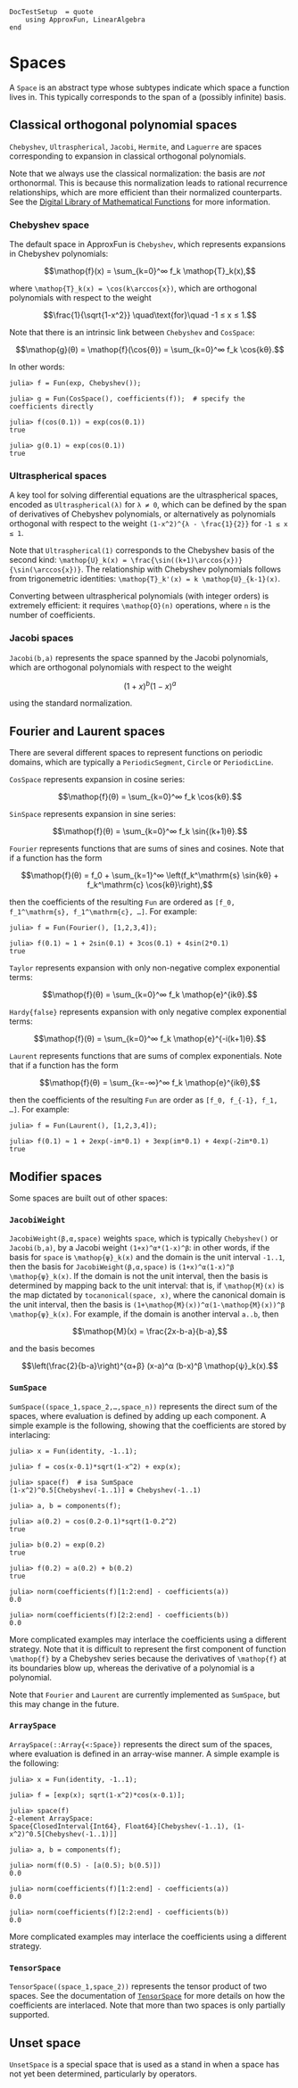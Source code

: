 ```@meta
DocTestSetup  = quote
    using ApproxFun, LinearAlgebra
end
```

# Spaces

A `Space` is an abstract type whose subtypes indicate which space a function lives in. This typically corresponds to the span of a (possibly infinite) basis.

## Classical orthogonal polynomial spaces

`Chebyshev`, `Ultraspherical`, `Jacobi`, `Hermite`, and `Laguerre` are spaces corresponding to expansion in classical orthogonal polynomials.

Note that we always use the classical normalization: the basis are _not_ orthonormal.  This is because this normalization leads to rational recurrence relationships, which are more efficient than their normalized counterparts. See the [Digital Library of Mathematical Functions](https://dlmf.nist.gov/18) for more information.

### Chebyshev space

The default space in ApproxFun is `Chebyshev`, which represents expansions in Chebyshev polynomials:

```math
\mathop{f}(x) = \sum_{k=0}^∞ f_k \mathop{T}_k(x),
```

where ``\mathop{T}_k(x) = \cos(k\arccos{x})``, which are orthogonal polynomials with respect to the weight

```math
\frac{1}{\sqrt{1-x^2}} \quad\text{for}\quad -1 ≤ x ≤ 1.
```

Note that there is an intrinsic link between `Chebyshev` and `CosSpace`:

```math
\mathop{g}(θ) = \mathop{f}(\cos{θ}) = \sum_{k=0}^∞ f_k \cos{kθ}.
```

In other words:

```jldoctest
julia> f = Fun(exp, Chebyshev());

julia> g = Fun(CosSpace(), coefficients(f));  # specify the coefficients directly

julia> f(cos(0.1)) ≈ exp(cos(0.1))
true

julia> g(0.1) ≈ exp(cos(0.1))
true
```

### Ultraspherical spaces

A key tool for solving differential equations are the ultraspherical spaces, encoded as `Ultraspherical(λ)` for `λ ≠ 0`,
which can be defined by the span of derivatives of Chebyshev polynomials, or alternatively as polynomials orthogonal with respect to the weight ``(1-x^2)^{λ - \frac{1}{2}}`` for ``-1 ≤ x ≤ 1``.

Note that `Ultraspherical(1)` corresponds to the Chebyshev basis of the second kind: ``\mathop{U}_k(x) = \frac{\sin((k+1)\arccos{x})}{\sin(\arccos{x})}``.  The relationship with Chebyshev polynomials follows from trigonemetric identities: ``\mathop{T}_k'(x) = k \mathop{U}_{k-1}(x)``.

Converting between ultraspherical polynomials (with integer orders) is extremely efficient: it requires ``\mathop{O}(n)`` operations, where ``n`` is the number of coefficients.

### Jacobi spaces

`Jacobi(b,a)` represents the space spanned by the Jacobi polynomials, which are orthogonal polynomials with respect to the weight

```math
(1+x)^b(1-x)^a
```

using the standard normalization.

## Fourier and Laurent spaces

There are several different spaces to represent functions on periodic domains, which are typically a `PeriodicSegment`, `Circle` or `PeriodicLine`.

`CosSpace` represents expansion in cosine series:

```math
\mathop{f}(θ) = \sum_{k=0}^∞ f_k \cos{kθ}.
```

`SinSpace` represents expansion in sine series:

```math
\mathop{f}(θ) = \sum_{k=0}^∞ f_k \sin{(k+1)θ}.
```

`Fourier` represents functions that are sums of sines and cosines.  Note that if a function has the form

```math
\mathop{f}(θ) = f_0 + \sum_{k=1}^∞ \left(f_k^\mathrm{s} \sin{kθ} + f_k^\mathrm{c} \cos{kθ}\right),
```

then the coefficients of the resulting `Fun` are ordered as ``[f_0, f_1^\mathrm{s}, f_1^\mathrm{c}, …]``.  For example:

```jldoctest
julia> f = Fun(Fourier(), [1,2,3,4]);

julia> f(0.1) ≈ 1 + 2sin(0.1) + 3cos(0.1) + 4sin(2*0.1)
true
```

`Taylor` represents expansion with only non-negative complex exponential terms:

```math
\mathop{f}(θ) = \sum_{k=0}^∞ f_k \mathop{e}^{ikθ}.
```

`Hardy{false}` represents expansion with only negative complex exponential terms:

```math
\mathop{f}(θ) = \sum_{k=0}^∞ f_k \mathop{e}^{-i(k+1)θ}.
```

`Laurent` represents functions that are sums of complex exponentials.  Note that if a function has the form

```math
\mathop{f}(θ) = \sum_{k=-∞}^∞ f_k \mathop{e}^{ikθ},
```

then the coefficients of the resulting `Fun` are order as ``[f_0, f_{-1}, f_1, …]``.  For example:

```jldoctest
julia> f = Fun(Laurent(), [1,2,3,4]);

julia> f(0.1) ≈ 1 + 2exp(-im*0.1) + 3exp(im*0.1) + 4exp(-2im*0.1)
true
```

## Modifier spaces

Some spaces are built out of other spaces:

### `JacobiWeight`

`JacobiWeight(β,α,space)`  weights `space`, which is typically `Chebyshev()` or `Jacobi(b,a)`, by a Jacobi weight `(1+x)^α*(1-x)^β`: in other words, if the basis for `space` is ``\mathop{ψ}_k(x)`` and the domain is the unit interval `-1..1`, then the basis for `JacobiWeight(β,α,space)` is ``(1+x)^α(1-x)^β \mathop{ψ}_k(x)``. If the domain is
not the unit interval, then the basis is determined by mapping back to the unit interval: that is, if ``\mathop{M}(x)`` is the map dictated by `tocanonical(space, x)`, where the canonical domain is the unit interval, then the basis is ``(1+\mathop{M}(x))^α(1-\mathop{M}(x))^β \mathop{ψ}_k(x)``. For example, if the domain is another interval `a..b`, then

```math
\mathop{M}(x) = \frac{2x-b-a}{b-a},
```

and the basis becomes

```math
\left(\frac{2}{b-a}\right)^{α+β}  (x-a)^α (b-x)^β \mathop{ψ}_k(x).
```

### `SumSpace`

`SumSpace((space_1,space_2,…,space_n))` represents the direct sum of the spaces, where evaluation is defined by adding up each component. A simple example is the following, showing that the coefficients are stored by interlacing:

```jldoctest
julia> x = Fun(identity, -1..1);

julia> f = cos(x-0.1)*sqrt(1-x^2) + exp(x);

julia> space(f)  # isa SumSpace
(1-x^2)^0.5[Chebyshev(-1..1)] ⊕ Chebyshev(-1..1)

julia> a, b = components(f);

julia> a(0.2) ≈ cos(0.2-0.1)*sqrt(1-0.2^2)
true

julia> b(0.2) ≈ exp(0.2)
true

julia> f(0.2) ≈ a(0.2) + b(0.2)
true

julia> norm(coefficients(f)[1:2:end] - coefficients(a))
0.0

julia> norm(coefficients(f)[2:2:end] - coefficients(b))
0.0
```

More complicated examples may interlace the coefficients using a different strategy.  Note that it is difficult to represent the first component of function ``\mathop{f}`` by a Chebyshev series because the derivatives of ``\mathop{f}`` at its boundaries blow up, whereas the derivative of a polynomial is a polynomial.

Note that `Fourier` and `Laurent` are currently implemented as `SumSpace`, but this may change in the future.

### `ArraySpace`

`ArraySpace(::Array{<:Space})` represents the direct sum of the spaces, where evaluation is defined in an array-wise manner.  A simple example is the following:

```jldoctest
julia> x = Fun(identity, -1..1);

julia> f = [exp(x); sqrt(1-x^2)*cos(x-0.1)];

julia> space(f)
2-element ArraySpace:
Space{ClosedInterval{Int64}, Float64}[Chebyshev(-1..1), (1-x^2)^0.5[Chebyshev(-1..1)]]

julia> a, b = components(f);

julia> norm(f(0.5) - [a(0.5); b(0.5)])
0.0

julia> norm(coefficients(f)[1:2:end] - coefficients(a))
0.0

julia> norm(coefficients(f)[2:2:end] - coefficients(b))
0.0
```

More complicated examples may interlace the coefficients using a different strategy.

### `TensorSpace`

`TensorSpace((space_1,space_2))` represents the tensor product of two spaces.
See the documentation of [`TensorSpace`](@ref) for more details on how the coefficients are interlaced.
Note that more than two spaces is only partially supported.

## Unset space

`UnsetSpace` is a special space that is used as a stand in when a space has not yet been determined, particularly by operators.
